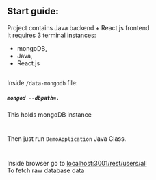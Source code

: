 ## Start guide:

Project contains Java backend + React.js frontend <br/>
It requires 3 terminal instances:
- mongoDB,
- Java,
- React.js
##
Inside `/data-mongodb` file:
##### `mongod --dbpath=.`
This holds mongoDB instance

#
Then just run `DemoApplication` Java Class.
#

Inside browser go to <localhost:3001/rest/users/all> <br/>
To fetch raw database data